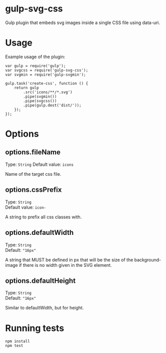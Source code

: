 # gulp-svg-css

Gulp plugin that embeds svg images inside a single CSS file using data-uri.

# Usage

Example usage of the plugin:

    var gulp = require('gulp');
    var svgcss = require('gulp-svg-css');
    var svgmin = require('gulp-svgmin');

    gulp.task('create-css', function () {
        return gulp
            .src('icons/**/*.svg')
            .pipe(svgmin())
            .pipe(svgcss())
            .pipe(gulp.dest('dist/'));
        });
    });

# Options

## options.fileName
Type: `String`
Default value: `icons`

Name of the target css file.

## options.cssPrefix
Type: `String`  
Default value: `icon-`  

A string to prefix all css classes with.

## options.defaultWidth
Type: `String`  
Default: `"16px"`  

A string that MUST be defined in px that will be the size of the background-image if there is no width given in the SVG element.

## options.defaultHeight
Type: `String`  
Default: `"16px"`  

Similar to defaultWidth, but for height.

# Running tests

    npm install
    npm test